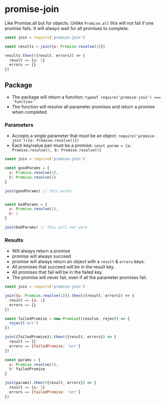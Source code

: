 # promise-join

Like Promise.all but for objects. Unlike `Promise.all` this will not fail if one promise fails. It will always wait for all promises to complete.

```javascript
const join = require('promise-join')

const results = join({a: Promise.resolve(1)})

results.then(({result, errors}) => {
  result == {a: 1}
  errors == {}
})
```

## Package

* The package will return a function: `typeof require('promise-join') === 'function'`
* The function will resolve all parameter promises and return a promise when completed.

### Parameters

* Accepts a single parameter that must be an object: `require('promise-join')({a: Promise.resolve()})`
* Each key/value pair must be a promise: `const param = {a: Promise.resolve(), b: Promise.resolve()}`

```javascript
const join = require('promise-join')

const goodParams = {
  a: Promise.resolve(1),
  b: Promise.resolve(2)
}

join(goodParams) // this works


const badParams = {
  a: Promise.resolve(1),
  b: 1
}

join(badParams) // this will not work
```

### Results

* Will always return a promise
* promise will always succeed
* promise will always return an object with a `result` & `errors` keys.
* All promises that succeed will be in the result key.
* All promises that fail will be in the failed key.
* The promise will never fail, even if all the parameter promises fail.

```javascript
const join = require('promise-join')

join({a: Promise.resolve(1)}).then(({result, errors}) => {
  result == {a: 1}
  errors == {}
})

const failedPromise = new Promise((resolve, reject) => {
  reject('err')
})

join({failedPromise}).then(({result, errors}) => {
  result == {}
  errors == {failedPromise: 'err'}
})

const params = {
  a: Promise.resolve(1),
  b: failedPromise
}

join(params).then(({result, errors}) => {
  result == {a: 1}
  errors == {failedPromise: 'err'}
})
```
